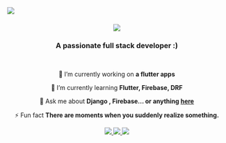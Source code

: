 <img align="left" src="https://visitor-badge.laobi.icu/badge?page_id=riyam224.riyam224" />

<h1 align="center">
    <img src="https://readme-typing-svg.herokuapp.com/?font=Righteous&size=35&center=true&vCenter=true&width=500&height=70&duration=4000&lines=Hi+There!+👋;+I'm+Riyam+Hazim!;" />
</h1>

<h3 align="center">A passionate full stack developer :) </h3>

<br/>

<div align="center">
 
 🔭 I’m currently working on **a flutter apps**
 
 🌱 I’m currently learning **Flutter, Firebase, DRF**

💬 Ask me about **Django , Firebase... or anything [here](https://github.com/riyam224/riyam224/issues)**

⚡ Fun fact **There are moments when you suddenly realize something.**

 </div>


 <div align="center"> 
  <a href="riyam.thekluge@gmail.com">
    <img src="https://img.shields.io/badge/Gmail-333333?style=for-the-badge&logo=gmail&logoColor=red" />
  </a>
  <a href="[https://linkedin.com/in/pedro-sales-muniz](https://www.linkedin.com/in/riyam-hazim-17a39a246?utm_source=share&utm_campaign=share_via&utm_content=profile&utm_medium=ios_app)" target="_blank">
    <img src="https://img.shields.io/badge/LinkedIn-0077B5?style=for-the-badge&logo=linkedin&logoColor=white" target="_blank" />
  </a>
  <a href="https://riyam224.github.io" target="_blank">
     <img src="https://img.shields.io/badge/Portfolio-FF5722?style=for-the-badge&logo=todoist&logoColor=white" target="_blank" /> <!-- sqlite, safari, google-chrome are other good icon options -->
  </a>
</div>
